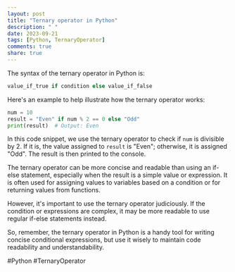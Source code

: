 ```yaml
---
layout: post
title: "Ternary operator in Python"
description: " "
date: 2023-09-21
tags: [Python, TernaryOperator]
comments: true
share: true
---
```


The syntax of the ternary operator in Python is:

```python
value_if_true if condition else value_if_false
```

Here's an example to help illustrate how the ternary operator works:

```python
num = 10
result = "Even" if num % 2 == 0 else "Odd"
print(result)  # Output: Even
```

In this code snippet, we use the ternary operator to check if `num` is divisible by 2. If it is, the value assigned to `result` is "Even"; otherwise, it is assigned "Odd". The result is then printed to the console.

The ternary operator can be more concise and readable than using an if-else statement, especially when the result is a simple value or expression. It is often used for assigning values to variables based on a condition or for returning values from functions.

However, it's important to use the ternary operator judiciously. If the condition or expressions are complex, it may be more readable to use regular if-else statements instead.

So, remember, the ternary operator in Python is a handy tool for writing concise conditional expressions, but use it wisely to maintain code readability and understandability.

#Python #TernaryOperator
